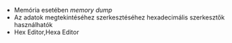 - Memória esetében *memory dump*
- Az adatok megtekintéséhez szerkesztéséhez hexadecimális szerkesztők használhatók
- Hex Editor,Hexa Editor


